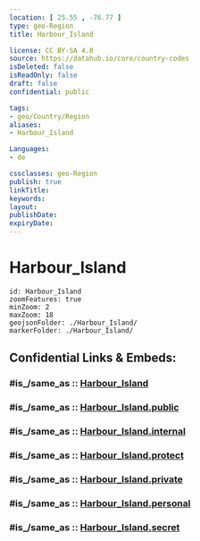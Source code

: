 ```yaml
---
location: [ 25.55 , -76.77 ] 
type: geo-Region
title: Harbour_Island

license: CC BY-SA 4.0
source: https://datahub.io/core/country-codes
isDeleted: false
isReadOnly: false
draft: false
confidential: public

tags:
- geo/Country/Region
aliases:
- Harbour_Island

Languages:
- de

cssclasses: geo-Region
publish: true
linkTitle: 
keywords: 
layout: 
publishDate: 
expiryDate: 
---
```


# Harbour_Island

```leaflet
id: Harbour_Island
zoomFeatures: true 
minZoom: 2 
maxZoom: 18
geojsonFolder: ./Harbour_Island/
markerFolder: ./Harbour_Island/
```


## Confidential Links & Embeds: 

### #is_/same_as :: [Harbour_Island](/_Standards/Earth/Continent/America~Caribbean/Bahamas/Districts~Bahamas/Harbour_Island.md) 

### #is_/same_as :: [Harbour_Island.public](/_public/Earth/Continent/America~Caribbean/Bahamas/Districts~Bahamas/Harbour_Island.public.md) 

### #is_/same_as :: [Harbour_Island.internal](/_internal/Earth/Continent/America~Caribbean/Bahamas/Districts~Bahamas/Harbour_Island.internal.md) 

### #is_/same_as :: [Harbour_Island.protect](/_protect/Earth/Continent/America~Caribbean/Bahamas/Districts~Bahamas/Harbour_Island.protect.md) 

### #is_/same_as :: [Harbour_Island.private](/_private/Earth/Continent/America~Caribbean/Bahamas/Districts~Bahamas/Harbour_Island.private.md) 

### #is_/same_as :: [Harbour_Island.personal](/_personal/Earth/Continent/America~Caribbean/Bahamas/Districts~Bahamas/Harbour_Island.personal.md) 

### #is_/same_as :: [Harbour_Island.secret](/_secret/Earth/Continent/America~Caribbean/Bahamas/Districts~Bahamas/Harbour_Island.secret.md)

